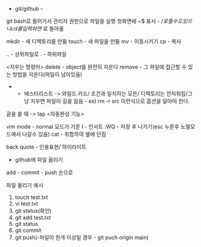 - git/github - 

git bash로 들어가서 관리자 권한으로 파일을 실행
첫화면에 ~$ 표시 - /$로 뜰수도있으나 cd를 입력하면 ~$로 돌아옮

mkdir - 새 디렉토리를 만듦
touch - 새 파일을 만듦
mv - 이동시키기
cp - 복사

.. - 상위파일로
. - 하위파일

<지우는 명령어>
 delete - object를 완전히 지운다
 remove - 그 파일에 접근할 수 있는 방법을 지운다(파일이 남아있음)

 * - 에스터리스트 -> 와일드 카드/ 조건과 일치하는 모든/ 디렉토리는 안지워짐/그냥 지우면 파일이 길을 잃음 - ex) rm -r src 이런식으로 옵션을 달아야 한다.

글을 쓸 때 -> tap <자동완성 기능>

vim mode - normal 모드가 기준
I - 인서트 
:WQ - 저장 후 나가기(esc 누른후 노멀모드에서 나갈수 있음)
cat -  취합하여 쉘에 던짐


back quote - 인용표현/ 하이라이트
 
- github에 파일 올리기

add - commit - push 순으로

파일 올리기 예시

1. touch test.txt
2. vi test.txt
3. git status(확인)
4. git add test.txt
5. git status
6. git commit 
7. git push(-파일이 한개 이상일 경우 - git puch origin main)


